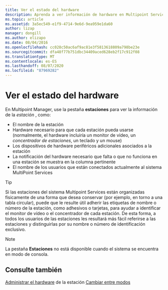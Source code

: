 ```yaml
---
title: Ver el estado del hardware
description: Aprenda a ver información de hardware en Multipoint Services
ms.topic: article
ms.assetid: 3a5ec549-e1f9-4714-9e6d-9ea959e1da60
author: lizap
manager: dongill
ms.author: elizapo
ms.date: 08/04/2016
ms.openlocfilehash: cc028c50ac6af9ac81e3f5813618809a798be23e
ms.sourcegitcommit: dfa48f77b751dbc34409aced628eb2f17c912f08
ms.translationtype: MT
ms.contentlocale: es-ES
ms.lasthandoff: 08/07/2020
ms.locfileid: "87969282"
---
```

# <a name="view-hardware-status"></a>Ver el estado del hardware
En Multipoint Manager, use la pestaña **estaciones** para ver la información de la *estación* , como:

-   El nombre de la estación
-   Hardware necesario para que cada estación pueda usarse (normalmente, el hardware incluiría un monitor de vídeo, un *concentrador de estaciones*, un teclado y un mouse)
-   Los dispositivos de hardware periféricos adicionales asociados a la estación
-   La notificación del hardware necesario que falta o que no funciona en una estación se muestra en la columna pertinente
-   El nombre de los usuarios que están conectados actualmente al sistema MultiPoint Services

> [!TIP]
> Si las estaciones del sistema Multipoint Services están organizadas físicamente de una forma que desea conservar (por ejemplo, en torno a una tabla circular), puede que le resulte útil adherir las etiquetas de nombre o número de la estación, como adhesivos o tarjetas, para ayudar a identificar el monitor de vídeo o el concentrador de cada estación. De esta forma, a todos los usuarios de las estaciones les resultará más fácil referirse a las estaciones y distinguirlas por su nombre o número de identificación exclusivo.

> [!NOTE]
> La pestaña **Estaciones** no está disponible cuando el sistema se encuentra en modo de consola.

## <a name="see-also"></a>Consulte también
[Administrar el hardware](Manage-Station-Hardware.md) 
 de la estación [Cambiar entre modos](Switch-Between-Modes.md)